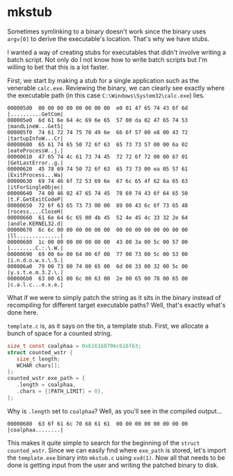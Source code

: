 # mkstub

Sometimes symlinking to a binary doesn't work since the binary uses `argv[0]`
to derive the executable's location. That's why we have stubs.

I wanted a way of creating stubs for executables that didn't involve writing a
batch script. Not only do I not know how to write batch scripts but I'm willing
to bet that this is a lot faster.

First, we start by making a stub for a single application such as the venerable
`calc.exe`. Reviewing the binary, we can clearly see exactly where the
executable path (in this case `C:\Windows\System32\calc.exe`) lies.

```
000005d0  00 00 00 00 00 00 00 00  e0 01 47 65 74 43 6f 6d  |..........GetCom|
000005e0  6d 61 6e 64 4c 69 6e 65  57 00 da 02 47 65 74 53  |mandLineW...GetS|
000005f0  74 61 72 74 75 70 49 6e  66 6f 57 00 e8 00 43 72  |tartupInfoW...Cr|
00000600  65 61 74 65 50 72 6f 63  65 73 73 57 00 00 6a 02  |eateProcessW..j.|
00000610  47 65 74 4c 61 73 74 45  72 72 6f 72 00 00 67 01  |GetLastError..g.|
00000620  45 78 69 74 50 72 6f 63  65 73 73 00 ea 05 57 61  |ExitProcess...Wa|
00000630  69 74 46 6f 72 53 69 6e  67 6c 65 4f 62 6a 65 63  |itForSingleObjec|
00000640  74 00 46 02 47 65 74 45  78 69 74 43 6f 64 65 50  |t.F.GetExitCodeP|
00000650  72 6f 63 65 73 73 00 00  89 00 43 6c 6f 73 65 48  |rocess....CloseH|
00000660  61 6e 64 6c 65 00 4b 45  52 4e 45 4c 33 32 2e 64  |andle.KERNEL32.d|
00000670  6c 6c 00 00 00 00 00 00  00 00 00 00 00 00 00 00  |ll..............|
00000680  1c 00 00 00 00 00 00 00  43 00 3a 00 5c 00 57 00  |........C.:.\.W.|
00000690  69 00 6e 00 64 00 6f 00  77 00 73 00 5c 00 53 00  |i.n.d.o.w.s.\.S.|
000006a0  79 00 73 00 74 00 65 00  6d 00 33 00 32 00 5c 00  |y.s.t.e.m.3.2.\.|
000006b0  63 00 61 00 6c 00 63 00  2e 00 65 00 78 00 65 00  |c.a.l.c...e.x.e.|
```

What if we were to simply patch the string as it sits in the binary instead of
recompiling for different target executable paths? Well, that's exactly what's
done here.

`template.c` is, as it says on the tin, a template stub. First, we allocate a
bunch of space for a counted string.

```c
size_t const coalphaa = 0x616168706c616f63; 
struct counted_wstr {
   size_t length;
   WCHAR chars[];
};
counted_wstr exe_path = {
   .length = coalphaa,
   .chars = {[PATH_LIMIT] = 0},
};
```

Why is `.length` set to `coalphaa`? Well, as you'll see in the compiled output...

```
00000680  63 6f 61 6c 70 68 61 61  00 00 00 00 00 00 00 00  |coalphaa........|
```

This makes it quite simple to search for the beginning of the `struct counted_wstr`.
Since we can easily find where `exe_path` is stored, let's import the
`template.exe` binary into `mkstub.c` using `xxd(1)`. Now all that needs to be
done is getting input from the user and writing the patched binary to disk.
